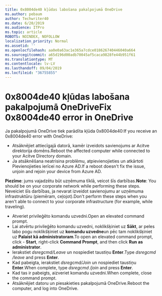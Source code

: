 ```yaml
---
title: 0x8004de40 kļūdas labošana pakalpojumā OneDrive
ms.author: pebaum
author: Techwriter40
ms.date: 6/20/2019
ms.audience: ITPro
ms.topic: article
ROBOTS: NOINDEX, NOFOLLOW
localization_priority: Normal
ms.assetid: ''
ms.openlocfilehash: aa0e0a63ac1e365a7cdce018626740446040a664
ms.sourcegitcommit: a65d196d00adb70045af5caca9828fe44b951f61
ms.translationtype: MT
ms.contentlocale: lv-LV
ms.lasthandoff: 09/04/2019
ms.locfileid: "36755855"
---
```

# <a name="fix-0x8004de40-error-in-onedrive"></a><span data-ttu-id="e5065-102">0x8004de40 kļūdas labošana pakalpojumā OneDrive</span><span class="sxs-lookup"><span data-stu-id="e5065-102">Fix 0x8004de40 error in OneDrive</span></span>

<span data-ttu-id="e5065-103">Ja pakalpojumā OneDrive tiek parādīta kļūda 0x8004de40:</span><span class="sxs-lookup"><span data-stu-id="e5065-103">If you receive an 0x8004de40 error with OneDrive:</span></span>

- <span data-ttu-id="e5065-104">Atsāknējiet attiecīgajā datorā, kamēr izveidots savienojums ar Acitve direktorija domēns.</span><span class="sxs-lookup"><span data-stu-id="e5065-104">Reboot the affected computer while connected to your Acitve Directory domain.</span></span>
- <span data-ttu-id="e5065-105">Ja atsāknēšana neatrisina problēmu, atpievienojieties un atkārtoti Pievienojieties ierīcei no Azure AD.</span><span class="sxs-lookup"><span data-stu-id="e5065-105">If a reboot doesn't fix the issue, unjoin and rejoin your device from Azure AD.</span></span> 

<span data-ttu-id="e5065-106">**Piezīme**: jums vajadzētu būt uzņēmuma tīklā, veicot šīs darbības.</span><span class="sxs-lookup"><span data-stu-id="e5065-106">**Note**: You should be on your corporate network while performing these steps.</span></span> <span data-ttu-id="e5065-107">Neveiciet šīs darbības, ja nevarat izveidot savienojumu ar uzņēmuma infrastruktūru (piemēram, ceļojot).</span><span class="sxs-lookup"><span data-stu-id="e5065-107">Don't perform these steps when you aren't able to connect to your corporate infrastructure (for example, while traveling).</span></span> 

- <span data-ttu-id="e5065-108">Atveriet privileģēto komandu uzvedni.</span><span class="sxs-lookup"><span data-stu-id="e5065-108">Open an elevated command prompt.</span></span> 
- <span data-ttu-id="e5065-109">Lai atvērtu privileģēto komandu uzvedni, noklikšķiniet uz **Sākt**, ar peles labo pogu noklikšķiniet uz **komandu uzvedne**un pēc tam noklikšķiniet uz **Palaist kā administratoram**.</span><span class="sxs-lookup"><span data-stu-id="e5065-109">To open an elevated command prompt, click - **Start**, right-click **Command Prompt**, and then click **Run as administrator**.</span></span>
- <span data-ttu-id="e5065-110">Ierakstiet *dsregcmd/Leave* un nospiediet taustiņu **Enter**.</span><span class="sxs-lookup"><span data-stu-id="e5065-110">Type *dsregcmd /leave* and press **Enter**.</span></span>
- <span data-ttu-id="e5065-111">Kad pabeigta, ierakstiet *dsregcmd/Join* un nospiediet taustiņu **Enter**.</span><span class="sxs-lookup"><span data-stu-id="e5065-111">When complete, type *dsregcmd /join* and press **Enter**.</span></span>
- <span data-ttu-id="e5065-112">Kad tas ir pabeigts, aizveriet komandu uzvedni.</span><span class="sxs-lookup"><span data-stu-id="e5065-112">When complete, close the command prompt.</span></span>
- <span data-ttu-id="e5065-113">Atsāknējiet datoru un piesakieties pakalpojumā OneDrive.</span><span class="sxs-lookup"><span data-stu-id="e5065-113">Reboot the computer, and log into OneDrive.</span></span>